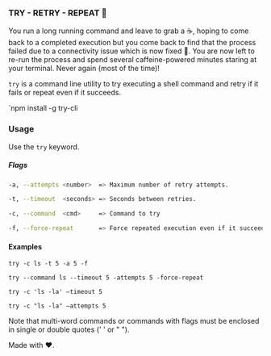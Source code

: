 ### 					TRY - RETRY - REPEAT 🔁

You run a long running command and leave to grab a ☕️, hoping to come back to a completed execution but you come back to find that the process failed due to a connectivity issue which is now fixed 🎩. You are now left to re-run the process and spend several caffeine-powered minutes staring at your terminal. Never again (most of the time)!



`try` is a command line utility to try executing a shell command and retry if it fails or repeat even if it succeeds.

`npm install -g try-cli



### Usage

Use the `try` keyword.

##### Flags

```bash
-a, --attempts <number>  => Maximum number of retry attempts.

-t, --timeout  <seconds> => Seconds between retries.

-c, --command  <cmd>     => Command to try

-f, --force-repeat       => Force repeated execution even if it succeeds'

```



#### Examples

`try -c ls -t 5 -a 5 -f`

`try --command ls --timeout 5 -attempts 5 -force-repeat`

`try -c 'ls -la' —timeout 5`

`try -c "ls -la" —attempts 5`

Note that multi-word commands or commands with flags must be enclosed in single or double quotes (' ' or " ").



Made with ❤️.


